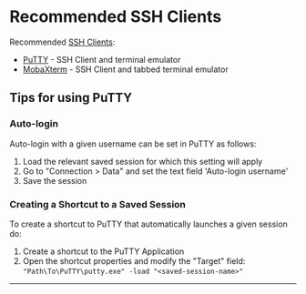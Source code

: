 # Recommended SSH Clients

Recommended [SSH Clients][1]:

- [PuTTY][2] -          SSH Client and terminal emulator
- [MobaXterm][3] -      SSH Client and tabbed terminal emulator

## Tips for using PuTTY

### Auto-login 

Auto-login with a given username can be set in PuTTY as follows:

1. Load the relevant saved session for which this setting will apply
2. Go to "Connection > Data" and set the text field 'Auto-login username' 
3. Save the session 

### Creating a Shortcut to a Saved Session

To create a shortcut to PuTTY that automatically launches a given session do:

1. Create a shortcut to the PuTTY Application
2. Open the shortcut properties and modify the "Target" field: `"Path\To\PuTTY\putty.exe" -load "<saved-session-name>"`

---

[1]: /Topics/SSH%20Protocol
[2]: https://www.chiark.greenend.org.uk/~sgtatham/putty/
[3]: https://mobaxterm.mobatek.net/
